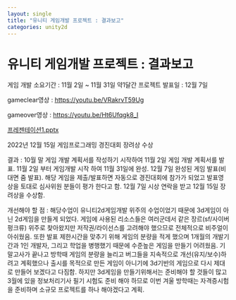```yaml
---
layout: single
title: "유니티 게임개발 프로젝트 : 결과보고"
categories: unity2d
---
```

# 유니티 게임개발 프로젝트 : 결과보고

게임 개발 소요기간 : 11월 2일 ~ 11월 31일 약1달간
프로젝트 발표일  : 12월 7일

gameclear영상 : https://youtu.be/VRakrvT59Ug

gameover영상 : https://youtu.be/Ht6Ufqgk8_I

[프레젠테이션1.pptx](https://github.com/studioKjm/studioKjm.github.io/files/10253676/1.pptx)

2022년 12월 15일 게임프로그래밍 경진대회 장려상 수상

결과 : 10월 말 게임 개발 계획서를 작성하기 시작하여 11월 2일 게임 개발 계획서를 발표. 11월 2일 부터 게임개발 시작 하여 11월 31일에 완성.
12월 7일 완성된 게임 발표(비대면 줌 발표). 해당 게임을 제출/발표하면 자동으로 경진대회에 참가가 되었고 발표영상을 토대로 심사위원 분들이 평가 한다고 함.
12월 7일 시상 연락을 받고 12월 15일 장려상을 수상함. 

개선해야 할 점 : 해당수업이 유니티2d게임개발 위주의 수업이었기 때문에 3d게임이 아닌 2d게임을 만들게 되었다. 게임에 사용된 리소스들은 여러군데서 같은 장르(sf/사이버펑크류) 위주로 찾아왔지만 저작권/라이선스를 고려해야 했으므로 전체적으로 비주얼이 아쉬웠음. 또한 발표 제한시간을 맞추기 위해 게임의 분량을 적게 했으며 1개월의 개발기간과 1인 개발자, 그리고 학업을 병행했기 때문에 수준높은 게임을 만들기 어려웠음. 기말고사가 끝나고 방학때 게임의 분량을 늘리고 버그들을 지속적으로 개선(유지/보수)하려고 계획했으나 출시를 목적으로 만든 게임이 아니기에 3d기반의 게임으로 다시 제대로 만들어 보겠다고 다짐함. 하지만 3d게임을 만들기위해서는 준비해야 할 것들이 많고 3월에 있을 정보처리기사 필기 시험도 준비 해야 하므로 이번 겨울 방학때는 자격증시험을 준비하며 소규모 프로젝트를 하나 해야겠다고 계획.

